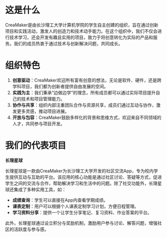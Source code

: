 # 这是什么

CreaMaker是由长沙理工大学计算机学院的学生自主创建的组织，旨在通过创新项目和实践活动，激发人的创造力和技术动手能力。在这个组织中，我们不仅会进行技术学习，还会开发有趣且实用的项目，致力于将创意转化为实际的产品和服务。我们的成员热衷于通过技术与创新解决问题，共同成长。

# 组织特色

1. **创意驱动**：CreaMaker欢迎所有富有创意的想法，无论是软件、硬件，还是跨学科项目，我们都为创新者提供自由发展的空间。
2. **实践为主**：我们秉承“边做边学”的理念，所有成员都可以通过实际项目提升自己的技术和项目管理能力。
3. **协作与共享**：组织内部注重团队合作与资源共享，成员们通过互动与协作，激发更多灵感，推动项目进展。
4. **开放与包容**：CreaMaker鼓励多样化的背景和思维方式，欢迎来自不同领域的人才，共同参与项目开发。

# 我们的代表项目

**长理星球**

长理星球是一款由CreaMaker为长沙理工大学开发的社区交流App，专为校内学生提供互动与互助的平台。该应用的核心功能是通过社区讨论、答疑等方式，促进学生之间的交流与合作，帮助解决学习和生活中的问题。除了社交功能外，长理星球还集成了多种实用工具，如：

- **成绩查询**：学生可以直接在App内查看学期成绩。
- **课表定制**：用户可以根据个人课表定制学习计划，方便日程管理。
- **学习资料分享**：提供一个让学生分享笔记、复习资料、作业答案的平台。

此外，长理星球通过设立积分与奖励机制，激励用户参与讨论、解答问题，增强社区的活跃度与参与感。
